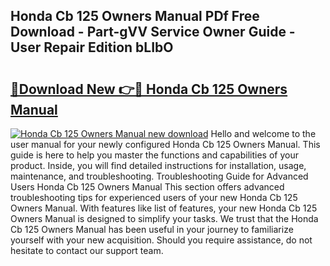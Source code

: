 ## Honda Cb 125 Owners Manual PDf Free Download - Part-gVV Service Owner Guide - User Repair Edition bLIbO

# <h2><a href="http://bc42101.oget.top/?id=Honda+Cb+125+Owners+Manual">🔗Download New 👉🔴 Honda Cb 125 Owners Manual</a></h2>

[![Honda Cb 125 Owners Manual new download](https://i.imgur.com/5g1atiW.png)](http://bc42101.oget.top/?id=Honda+Cb+125+Owners+Manual)
Hello and welcome to the user manual for your newly configured Honda Cb 125 Owners Manual. This guide is here to help you master the functions and capabilities of your product. Inside, you will find detailed instructions for installation, usage, maintenance, and troubleshooting. Troubleshooting Guide for Advanced Users Honda Cb 125 Owners Manual This section offers advanced troubleshooting tips for experienced users of your new Honda Cb 125 Owners Manual. With features like list of features, your new Honda Cb 125 Owners Manual is designed to simplify your tasks. We trust that the Honda Cb 125 Owners Manual has been useful in your journey to familiarize yourself with your new acquisition. Should you require assistance, do not hesitate to contact our support team.
